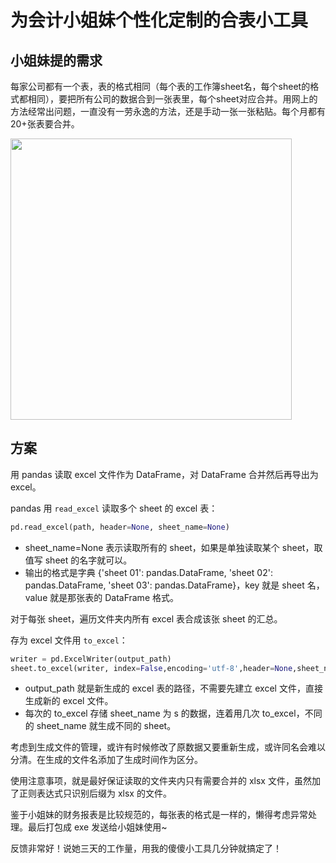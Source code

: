 # 为会计小姐妹个性化定制的合表小工具

## 小姐妹提的需求
每家公司都有一个表，表的格式相同（每个表的工作簿sheet名，每个sheet的格式都相同），要把所有公司的数据合到一张表里，每个sheet对应合并。用网上的方法经常出问题，一直没有一劳永逸的方法，还是手动一张一张粘贴。每个月都有20+张表要合并。

<img src='https://pic.downk.cc/item/5ea43695c2a9a83be5ec5654.png' width=450>

## 方案
用 pandas 读取 excel 文件作为 DataFrame，对 DataFrame 合并然后再导出为 excel。

pandas 用 `read_excel` 读取多个 sheet 的 excel 表：
```python
pd.read_excel(path, header=None, sheet_name=None)
```
- sheet_name=None 表示读取所有的 sheet，如果是单独读取某个 sheet，取值写 sheet 的名字就可以。
- 输出的格式是字典 {'sheet 01': pandas.DataFrame, 'sheet 02': pandas.DataFrame, 'sheet 03': pandas.DataFrame}，key 就是 sheet 名，value 就是那张表的 DataFrame 格式。

对于每张 sheet，遍历文件夹内所有 excel 表合成该张 sheet 的汇总。

存为 excel 文件用 `to_excel`：
```python
writer = pd.ExcelWriter(output_path)
sheet.to_excel(writer, index=False,encoding='utf-8',header=None,sheet_name=s)
```
- output_path 就是新生成的 excel 表的路径，不需要先建立 excel 文件，直接生成新的 excel 文件。
- 每次的 to_excel 存储 sheet_name 为 s 的数据，连着用几次 to_excel，不同的 sheet_name 就生成不同的 sheet。

考虑到生成文件的管理，或许有时候修改了原数据又要重新生成，或许同名会难以分清。在生成的文件名添加了生成时间作为区分。

使用注意事项，就是最好保证读取的文件夹内只有需要合并的 xlsx 文件，虽然加了正则表达式只识别后缀为 xlsx 的文件。

鉴于小姐妹的财务报表是比较规范的，每张表的格式是一样的，懒得考虑异常处理。最后打包成 exe 发送给小姐妹使用~

反馈非常好！说她三天的工作量，用我的傻傻小工具几分钟就搞定了！
